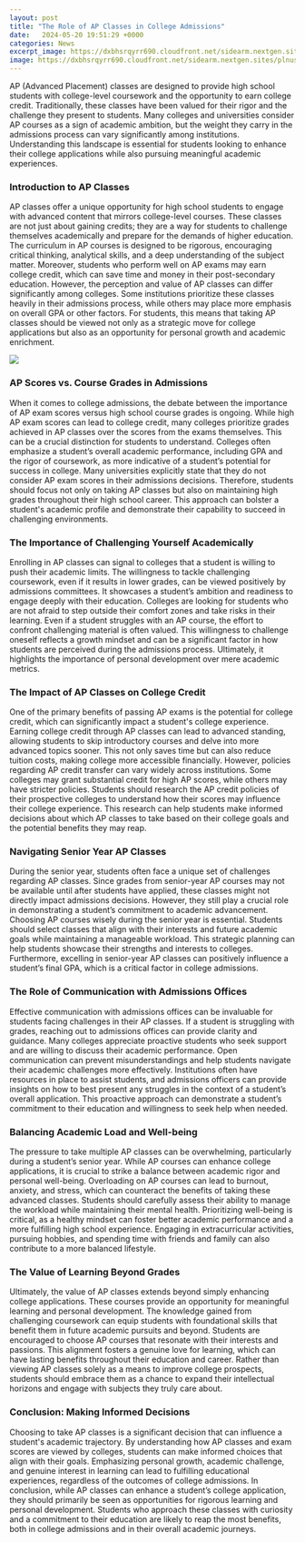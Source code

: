 ```yaml
---
layout: post
title: "The Role of AP Classes in College Admissions"
date:   2024-05-20 19:51:29 +0000
categories: News
excerpt_image: https://dxbhsrqyrr690.cloudfront.net/sidearm.nextgen.sites/plnusealions.com/images/responsive_2023/default_image.png
image: https://dxbhsrqyrr690.cloudfront.net/sidearm.nextgen.sites/plnusealions.com/images/responsive_2023/default_image.png
---
```


AP (Advanced Placement) classes are designed to provide high school students with college-level coursework and the opportunity to earn college credit. Traditionally, these classes have been valued for their rigor and the challenge they present to students. Many colleges and universities consider AP courses as a sign of academic ambition, but the weight they carry in the admissions process can vary significantly among institutions. Understanding this landscape is essential for students looking to enhance their college applications while also pursuing meaningful academic experiences. 
### Introduction to AP Classes
AP classes offer a unique opportunity for high school students to engage with advanced content that mirrors college-level courses. These classes are not just about gaining credits; they are a way for students to challenge themselves academically and prepare for the demands of higher education. The curriculum in AP courses is designed to be rigorous, encouraging critical thinking, analytical skills, and a deep understanding of the subject matter. 
Moreover, students who perform well on AP exams may earn college credit, which can save time and money in their post-secondary education. However, the perception and value of AP classes can differ significantly among colleges. Some institutions prioritize these classes heavily in their admissions process, while others may place more emphasis on overall GPA or other factors. For students, this means that taking AP classes should be viewed not only as a strategic move for college applications but also as an opportunity for personal growth and academic enrichment.

![](https://dxbhsrqyrr690.cloudfront.net/sidearm.nextgen.sites/plnusealions.com/images/responsive_2023/default_image.png)
### AP Scores vs. Course Grades in Admissions
When it comes to college admissions, the debate between the importance of AP exam scores versus high school course grades is ongoing. While high AP exam scores can lead to college credit, many colleges prioritize grades achieved in AP classes over the scores from the exams themselves. This can be a crucial distinction for students to understand.
Colleges often emphasize a student’s overall academic performance, including GPA and the rigor of coursework, as more indicative of a student’s potential for success in college. Many universities explicitly state that they do not consider AP exam scores in their admissions decisions. Therefore, students should focus not only on taking AP classes but also on maintaining high grades throughout their high school career. This approach can bolster a student's academic profile and demonstrate their capability to succeed in challenging environments.
### The Importance of Challenging Yourself Academically
Enrolling in AP classes can signal to colleges that a student is willing to push their academic limits. The willingness to tackle challenging coursework, even if it results in lower grades, can be viewed positively by admissions committees. It showcases a student’s ambition and readiness to engage deeply with their education.
Colleges are looking for students who are not afraid to step outside their comfort zones and take risks in their learning. Even if a student struggles with an AP course, the effort to confront challenging material is often valued. This willingness to challenge oneself reflects a growth mindset and can be a significant factor in how students are perceived during the admissions process. Ultimately, it highlights the importance of personal development over mere academic metrics.
### The Impact of AP Classes on College Credit
One of the primary benefits of passing AP exams is the potential for college credit, which can significantly impact a student's college experience. Earning college credit through AP classes can lead to advanced standing, allowing students to skip introductory courses and delve into more advanced topics sooner. This not only saves time but can also reduce tuition costs, making college more accessible financially.
However, policies regarding AP credit transfer can vary widely across institutions. Some colleges may grant substantial credit for high AP scores, while others may have stricter policies. Students should research the AP credit policies of their prospective colleges to understand how their scores may influence their college experience. This research can help students make informed decisions about which AP classes to take based on their college goals and the potential benefits they may reap.
### Navigating Senior Year AP Classes
During the senior year, students often face a unique set of challenges regarding AP classes. Since grades from senior-year AP courses may not be available until after students have applied, these classes might not directly impact admissions decisions. However, they still play a crucial role in demonstrating a student’s commitment to academic advancement.
Choosing AP courses wisely during the senior year is essential. Students should select classes that align with their interests and future academic goals while maintaining a manageable workload. This strategic planning can help students showcase their strengths and interests to colleges. Furthermore, excelling in senior-year AP classes can positively influence a student’s final GPA, which is a critical factor in college admissions.
### The Role of Communication with Admissions Offices
Effective communication with admissions offices can be invaluable for students facing challenges in their AP classes. If a student is struggling with grades, reaching out to admissions offices can provide clarity and guidance. Many colleges appreciate proactive students who seek support and are willing to discuss their academic performance.
Open communication can prevent misunderstandings and help students navigate their academic challenges more effectively. Institutions often have resources in place to assist students, and admissions officers can provide insights on how to best present any struggles in the context of a student’s overall application. This proactive approach can demonstrate a student’s commitment to their education and willingness to seek help when needed.
### Balancing Academic Load and Well-being
The pressure to take multiple AP classes can be overwhelming, particularly during a student’s senior year. While AP courses can enhance college applications, it is crucial to strike a balance between academic rigor and personal well-being. Overloading on AP courses can lead to burnout, anxiety, and stress, which can counteract the benefits of taking these advanced classes.
Students should carefully assess their ability to manage the workload while maintaining their mental health. Prioritizing well-being is critical, as a healthy mindset can foster better academic performance and a more fulfilling high school experience. Engaging in extracurricular activities, pursuing hobbies, and spending time with friends and family can also contribute to a more balanced lifestyle.
### The Value of Learning Beyond Grades
Ultimately, the value of AP classes extends beyond simply enhancing college applications. These courses provide an opportunity for meaningful learning and personal development. The knowledge gained from challenging coursework can equip students with foundational skills that benefit them in future academic pursuits and beyond.
Students are encouraged to choose AP courses that resonate with their interests and passions. This alignment fosters a genuine love for learning, which can have lasting benefits throughout their education and career. Rather than viewing AP classes solely as a means to improve college prospects, students should embrace them as a chance to expand their intellectual horizons and engage with subjects they truly care about.
### Conclusion: Making Informed Decisions
Choosing to take AP classes is a significant decision that can influence a student's academic trajectory. By understanding how AP classes and exam scores are viewed by colleges, students can make informed choices that align with their goals. Emphasizing personal growth, academic challenge, and genuine interest in learning can lead to fulfilling educational experiences, regardless of the outcomes of college admissions.
In conclusion, while AP classes can enhance a student’s college application, they should primarily be seen as opportunities for rigorous learning and personal development. Students who approach these classes with curiosity and a commitment to their education are likely to reap the most benefits, both in college admissions and in their overall academic journeys.